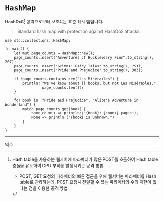 # `HashMap`

HashDoS[^역주1] 공격으로부터 보호되는 표준 해시 맵입니다.
> Standard hash map with protection against HashDoS attacks:

```rust,editable
use std::collections::HashMap;

fn main() {
    let mut page_counts = HashMap::new();
    page_counts.insert("Adventures of Huckleberry Finn".to_string(), 207);
    page_counts.insert("Grimms' Fairy Tales".to_string(), 751);
    page_counts.insert("Pride and Prejudice".to_string(), 303);

    if !page_counts.contains_key("Les Misérables") {
        println!("We've know about {} books, but not Les Misérables.",
                 page_counts.len());
    }

    for book in ["Pride and Prejudice", "Alice's Adventure in Wonderland"] {
        match page_counts.get(book) {
            Some(count) => println!("{book}: {count} pages"),
            None => println!("{book} is unknown.")
        }
    }
}
```

---
역주

[^역주1]: Hash table을 사용하는 웹서버에 파라미터가 많은 POST를 호출하여 Hash table 충돌을 유도하여 CPU 부하를 발생시키는 공격 방법. 
    - POST, GET 요청의 파라메터의 빠른 접근을 위해 웹서버는 파라메터를 Hash table로 관리하는데, POST 요청시 전달할 수 있는 파라메터의 수의 제한이 없다는 점을 이용한 공격 방법
